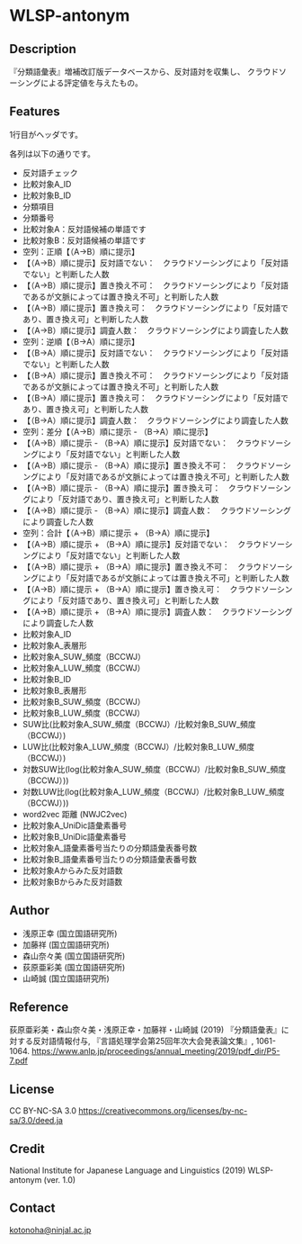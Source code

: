 # WLSP-antonym

## Description
『分類語彙表』増補改訂版データベースから、反対語対を収集し、
クラウドソーシングによる評定値を与えたもの。

## Features 

1行目がヘッダです。

各列は以下の通りです。
- 反対語チェック
- 比較対象A_ID
- 比較対象B_ID
- 分類項目
- 分類番号
- 比較対象A：反対語候補の単語です
- 比較対象B：反対語候補の単語です
- 空列：正順【（A→B）順に提示】
- 【（A→B）順に提示】反対語でない：　クラウドソーシングにより「反対語でない」と判断した人数
- 【（A→B）順に提示】置き換え不可：　クラウドソーシングにより「反対語であるが文脈によっては置き換え不可」と判断した人数
- 【（A→B）順に提示】置き換え可：　クラウドソーシングにより「反対語であり、置き換え可」と判断した人数
- 【（A→B）順に提示】調査人数：　クラウドソーシングにより調査した人数
- 空列：逆順【（B→A）順に提示】
- 【（B→A）順に提示】反対語でない：　クラウドソーシングにより「反対語でない」と判断した人数
- 【（B→A）順に提示】置き換え不可：　クラウドソーシングにより「反対語であるが文脈によっては置き換え不可」と判断した人数
- 【（B→A）順に提示】置き換え可：　クラウドソーシングにより「反対語であり、置き換え可」と判断した人数
- 【（B→A）順に提示】調査人数：　クラウドソーシングにより調査した人数
- 空列：差分【（A→B）順に提示 - （B→A）順に提示】
- 【（A→B）順に提示 - （B→A）順に提示】反対語でない：　クラウドソーシングにより「反対語でない」と判断した人数
- 【（A→B）順に提示 - （B→A）順に提示】置き換え不可：　クラウドソーシングにより「反対語であるが文脈によっては置き換え不可」と判断した人数
- 【（A→B）順に提示 - （B→A）順に提示】置き換え可：　クラウドソーシングにより「反対語であり、置き換え可」と判断した人数
- 【（A→B）順に提示 - （B→A）順に提示】調査人数：　クラウドソーシングにより調査した人数
- 空列：合計【（A→B）順に提示 + （B→A）順に提示】
- 【（A→B）順に提示 + （B→A）順に提示】反対語でない：　クラウドソーシングにより「反対語でない」と判断した人数
- 【（A→B）順に提示 + （B→A）順に提示】置き換え不可：　クラウドソーシングにより「反対語であるが文脈によっては置き換え不可」と判断した人数
- 【（A→B）順に提示 + （B→A）順に提示】置き換え可：　クラウドソーシングにより「反対語であり、置き換え可」と判断した人数
- 【（A→B）順に提示 + （B→A）順に提示】調査人数：　クラウドソーシングにより調査した人数
- 比較対象A_ID
- 比較対象A_表層形
- 比較対象A_SUW_頻度（BCCWJ）
- 比較対象A_LUW_頻度（BCCWJ）
- 比較対象B_ID
- 比較対象B_表層形
- 比較対象B_SUW_頻度（BCCWJ）
- 比較対象B_LUW_頻度（BCCWJ）
- SUW比(比較対象A_SUW_頻度（BCCWJ）/比較対象B_SUW_頻度（BCCWJ）)
- LUW比(比較対象A_LUW_頻度（BCCWJ）/比較対象B_LUW_頻度（BCCWJ）)
- 対数SUW比(log(比較対象A_SUW_頻度（BCCWJ）/比較対象B_SUW_頻度（BCCWJ）))
- 対数LUW比(log(比較対象A_LUW_頻度（BCCWJ）/比較対象B_LUW_頻度（BCCWJ）))
- word2vec 距離 (NWJC2vec)
- 比較対象A_UniDic語彙素番号
- 比較対象B_UniDic語彙素番号
- 比較対象A_語彙素番号当たりの分類語彙表番号数
- 比較対象B_語彙素番号当たりの分類語彙表番号数
- 比較対象Aからみた反対語数
- 比較対象Bからみた反対語数

## Author
- 浅原正幸 (国立国語研究所)
- 加藤祥 (国立国語研究所)
- 森山奈々美 (国立国語研究所)
- 荻原亜彩美 (国立国語研究所)
- 山崎誠 (国立国語研究所)

## Reference 
荻原亜彩美・森山奈々美・浅原正幸・加藤祥・山崎誠 (2019) 『分類語彙表』に対する反対語情報付与, 『言語処理学会第25回年次大会発表論文集』, 1061-1064.
https://www.anlp.jp/proceedings/annual_meeting/2019/pdf_dir/P5-7.pdf

## License
CC BY-NC-SA 3.0 https://creativecommons.org/licenses/by-nc-sa/3.0/deed.ja

## Credit
National Institute for Japanese Language and Linguistics (2019) WLSP-antonym (ver. 1.0)

## Contact
kotonoha@ninjal.ac.jp
